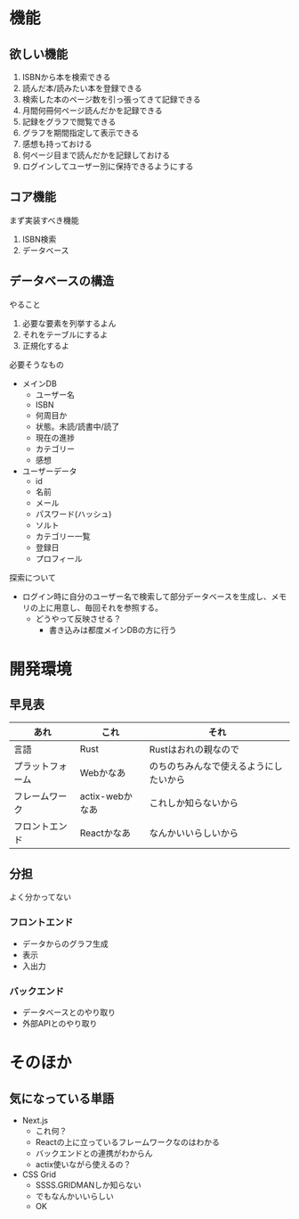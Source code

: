# 機能

## 欲しい機能

1. ISBNから本を検索できる
2. 読んだ本/読みたい本を登録できる
3. 検索した本のページ数を引っ張ってきて記録できる
4. 月間何冊何ページ読んだかを記録できる
5. 記録をグラフで閲覧できる
6. グラフを期間指定して表示できる
7. 感想も持っておける
8. 何ページ目まで読んだかを記録しておける
9. ログインしてユーザー別に保持できるようにする

## コア機能

まず実装すべき機能
1. ISBN検索
2. データベース

## データベースの構造

やること
1. 必要な要素を列挙するよん
2. それをテーブルにするよ
3. 正規化するよ

必要そうなもの
+ メインDB
   + ユーザー名
   + ISBN
   + 何周目か
   + 状態。未読/読書中/読了
   + 現在の進捗
   + カテゴリー
   + 感想
 + ユーザーデータ
   + id
   + 名前
   + メール
   + パスワード(ハッシュ)
   + ソルト
   + カテゴリー一覧
   + 登録日
   + プロフィール

探索について
+ ログイン時に自分のユーザー名で検索して部分データベースを生成し、メモリの上に用意し、毎回それを参照する。
  + どうやって反映させる？
    + 書き込みは都度メインDBの方に行う

# 開発環境

## 早見表

| あれ             | これ            | それ                                   |
| ---------------- | --------------- | -------------------------------------- |
| 言語             | Rust            | Rustはおれの親なので                   |
| プラットフォーム | Webかなあ       | のちのちみんなで使えるようにしたいから |
| フレームワーク   | actix-webかなあ | これしか知らないから                   |
| フロントエンド   | Reactかなあ     | なんかいいらしいから                   |

## 分担

よく分かってない

### フロントエンド

+ データからのグラフ生成
+ 表示
+ 入出力

### バックエンド

+ データベースとのやり取り
+ 外部APIとのやり取り

# そのほか

## 気になっている単語

+ Next.js
  + これ何？
  + Reactの上に立っているフレームワークなのはわかる
  + バックエンドとの連携がわからん
  + actix使いながら使えるの？
+ CSS Grid
  + SSSS.GRIDMANしか知らない
  + でもなんかいいらしい
  + OK

